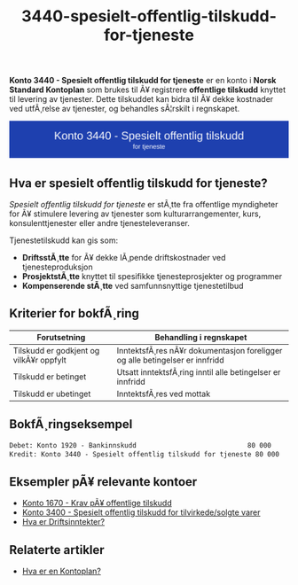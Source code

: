 ﻿---
title: "3440-spesielt-offentlig-tilskudd-for-tjeneste"
meta_title: "3440-spesielt-offentlig-tilskudd-for-tjeneste"
meta_description: '**Konto 3440 - Spesielt offentlig tilskudd for tjeneste** er en konto i **Norsk Standard Kontoplan** som brukes til Ã¥ registrere **offentlige tilskudd** knytte...'
slug: 3440-spesielt-offentlig-tilskudd-for-tjeneste
type: blog
layout: pages/single
---

**Konto 3440 - Spesielt offentlig tilskudd for tjeneste** er en konto i **Norsk Standard Kontoplan** som brukes til Ã¥ registrere **offentlige tilskudd** knyttet til levering av tjenester. Dette tilskuddet kan bidra til Ã¥ dekke kostnader ved utfÃ¸relse av tjenester, og behandles sÃ¦rskilt i regnskapet.

![Illustrasjon av konto 3440 Spesielt offentlig tilskudd for tjeneste](3440-spesielt-offentlig-tilskudd-for-tjeneste-image.svg)

## Hva er spesielt offentlig tilskudd for tjeneste?

*Spesielt offentlig tilskudd for tjeneste* er stÃ¸tte fra offentlige myndigheter for Ã¥ stimulere levering av tjenester som kulturarrangementer, kurs, konsulenttjenester eller andre tjenesteleveranser.

Tjenestetilskudd kan gis som:

* **DriftsstÃ¸tte** for Ã¥ dekke lÃ¸pende driftskostnader ved tjenesteproduksjon
* **ProsjektstÃ¸tte** knyttet til spesifikke tjenesteprosjekter og programmer
* **Kompenserende stÃ¸tte** ved samfunnsnyttige tjenestetilbud

## Kriterier for bokfÃ¸ring

| Forutsetning                           | Behandling i regnskapet                                                               |
|----------------------------------------|---------------------------------------------------------------------------------------|
| Tilskudd er godkjent og vilkÃ¥r oppfylt | InntektsfÃ¸res nÃ¥r dokumentasjon foreligger og alle betingelser er innfridd             |
| Tilskudd er betinget                   | Utsatt inntektsfÃ¸ring inntil alle betingelser er innfridd                             |
| Tilskudd er ubetinget                  | InntektsfÃ¸res ved mottak                                                               |

## BokfÃ¸ringseksempel

```plaintext
Debet: Konto 1920 - Bankinnskudd                            80 000
Kredit: Konto 3440 - Spesielt offentlig tilskudd for tjeneste 80 000
```

## Eksempler pÃ¥ relevante kontoer

* [Konto 1670 - Krav pÃ¥ offentlige tilskudd](/blogs/kontoplan/1670-krav-pa-offentlige-tilskudd "Konto 1670 - Krav pÃ¥ offentlige tilskudd")
* [Konto 3400 - Spesielt offentlig tilskudd for tilvirkede/solgte varer](/blogs/kontoplan/3400-spesielt-offentlig-tilskudd-for-tilv-solgte-varer "Konto 3400 - Spesielt offentlig tilskudd for tilvirkede/solgte varer")
* [Hva er Driftsinntekter?](/blogs/regnskap/hva-er-driftsinntekter "Hva er Driftsinntekter? Komplett Guide til Driftsinntekter i Regnskap")

## Relaterte artikler

* [Hva er en Kontoplan?](/blogs/regnskap/hva-er-kontoplan "Hva er en Kontoplan? Komplett Guide til Kontoplaner i Norsk Regnskap")
